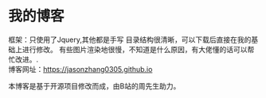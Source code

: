 # 我的博客
框架：只使用了Jquery,其他都是手写
目录结构很清晰，可以下载后直接在我的基础上进行修改。
有些图片渲染地很慢，不知道是什么原因，有大佬懂的话可以帮忙改进。.  
博客网址：https://jasonzhang0305.github.io

本博客是基于开源项目修改而成，由B站的周先生助力。

